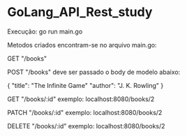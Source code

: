 # GoLang_API_Rest_study

Execução: go run main.go


Metodos criados encontram-se no arquivo main.go:

GET "/books"

POST "/books"   deve ser passado o body de modelo abaixo:      

{
  "title": "The Infinite Game"
  "author": "J. K. Rowling"
}



GET "/books/:id"            exemplo: localhost:8080/books/2

PATCH "/books/:id"          exemplo: localhost:8080/books/2

DELETE "/books/:id"         exemplo: localhost:8080/books/2
